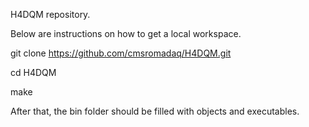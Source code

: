 H4DQM repository.

Below are instructions on how to get a local workspace. 


git clone https://github.com/cmsromadaq/H4DQM.git


cd H4DQM


make


After that, the bin folder should be filled with objects and executables. 
